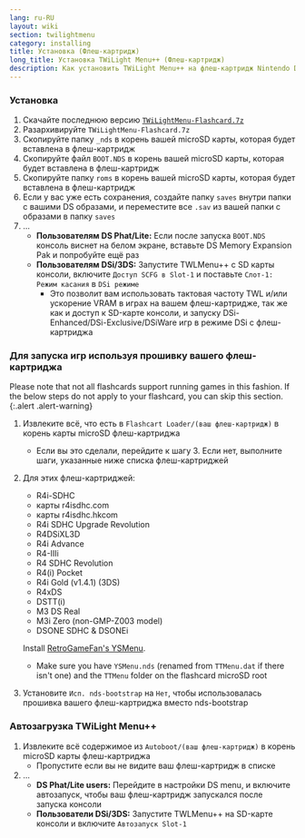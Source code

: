 ```yaml
---
lang: ru-RU
layout: wiki
section: twilightmenu
category: installing
title: Установка (Флеш-картридж)
long_title: Установка TWiLight Menu++ (Флеш-картридж)
description: Как установить TWiLight Menu++ на флеш-картридж Nintendo DS
---
```


### Установка
1. Скачайте последнюю версию [`TWiLightMenu-Flashcard.7z`](https://github.com/DS-Homebrew/TWiLightMenu/releases/latest/download/TWiLightMenu-Flashcard.7z)
1. Разархивируйте `TWiLightMenu-Flashcard.7z`
1. Скопируйте папку `_nds` в корень вашей microSD карты, которая будет вставлена в флеш-картридж
1. Скопируйте файл `BOOT.NDS` в корень вашей microSD карты, которая будет вставлена в флеш-картридж
1. Скопируйте папку `roms` в корень вашей microSD карты, которая будет вставлена в флеш-картридж
1. Если у вас уже есть сохранения, создайте папку `saves` внутри папки с вашими DS образами, и переместите все `.sav` из вашей папки с образами в папку `saves`
1. ...
   - **Пользователям DS Phat/Lite:** Если после запуска `BOOT.NDS` консоль виснет на белом экране, вставьте DS Memory Expansion Pak и попробуйте ещё раз
   - **Пользователям DSi/3DS:** Запустите TWLMenu++ с SD карты консоли, включите `Доступ SCFG в Slot-1` и поставьте `Слот-1: Режим касания` в `DSi режиме`
      - Это позволит вам использовать тактовая частоту TWL и/или ускорение VRAM в играх на вашем флеш-картридже, так же как и доступ к SD-карте консоли, и запуску DSi-Enhanced/DSi-Exclusive/DSiWare игр в режиме DSi с флеш-картриджа

### Для запуска игр используя прошивку вашего флеш-картриджа

Please note that not all flashcards support running games in this fashion. If the below steps do not apply to your flashcard, you can skip this section.
{:.alert .alert-warning}

1. Извлеките всё, что есть в `Flashcart Loader/(ваш флеш-картридж)` в корень карты microSD флеш-картриджа
   - Если вы это сделали, перейдите к шагу 3. Если нет, выполните шаги, указанные ниже списка флеш-картриджей

1. Для этих флеш-картриджей:
   - R4i-SDHC
   - карты r4isdhc.com
   - карты r4isdhc.hkcom
   - R4i SDHC Upgrade Revolution
   - R4DSiXL3D
   - R4i Advance
   - R4-IIIi
   - R4 SDHC Revolution
   - R4(i) Pocket
   - R4i Gold (v1.4.1) (3DS)
   - R4xDS
   - DSTT(i)
   - M3 DS Real
   - M3i Zero (non-GMP-Z003 model)
   - DSONE SDHC & DSONEi

   Install [RetroGameFan's YSMenu](https://gbatemp.net/threads/retrogamefan-updates-releases.267243/).
      - Make sure you have `YSMenu.nds` (renamed from `TTMenu.dat` if there isn't one) and the `TTMenu` folder on the flashcard microSD root
1. Установите `Исп. nds-bootstrap` на `Нет`, чтобы использовалась прошивка вашего флеш-картриджа вместо nds-bootstrap

### Автозагрузка TWiLight Menu++
1. Извлеките всё содержимое из `Autoboot/(ваш флеш-картридж)` в корень microSD карты флеш-картриджа
   - Пропустите если вы не видите ваш флеш-картридж в списке
1. ...
   - **DS Phat/Lite users:** Перейдите в настройки DS menu, и включите автозапуск, чтобы ваш флеш-картридж запускался после запуска консоли
   - **Пользователи DSi/3DS:** Запустите TWLMenu++ на SD-карте консоли и включите `Автозапуск Slot-1`
